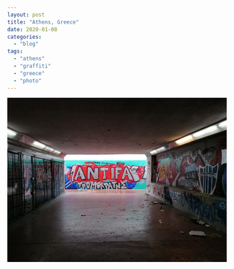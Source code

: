 ```yaml
---
layout: post
title: "Athens, Greece"
date: 2020-01-08
categories: 
  - "blog"
tags: 
  - "athens"
  - "graffiti"
  - "greece"
  - "photo"
---
```


![](/assets/images/2020/01/wp-1578493557664.jpg?w=1000)
